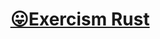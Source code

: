 <div align="center">
  <h1>
    <a href="http://exercism.io/languages/rust/about" target="_blank">
      😛Exercism Rust
    </a>
  </h1>
</div>

